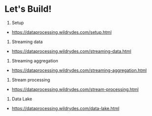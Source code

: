 <!SLIDE activity>
# Let's Build!

1. Setup
  * https://dataprocessing.wildrydes.com/setup.html
1. Streaming data
  * https://dataprocessing.wildrydes.com/streaming-data.html
1. Streaming aggregation
  * https://dataprocessing.wildrydes.com/streaming-aggregation.html
1. Stream processing
  * https://dataprocessing.wildrydes.com/stream-processing.html
1. Data Lake
  * https://dataprocessing.wildrydes.com/data-lake.html
